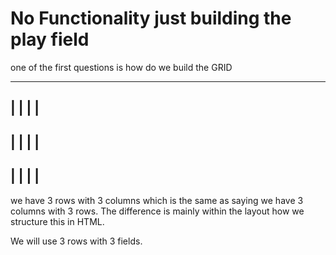 # No Functionality just building the play field

one of the first questions is how do we build the GRID 

-------------
|   |   |   |
-------------
|   |   |   |
-------------
|   |   |   |
-------------


we have 3 rows with 3 columns which is the same as saying we have 3 columns with 3 rows.
The difference is mainly within the layout how we structure this in HTML.  

We will use 3 rows with 3 fields. 
